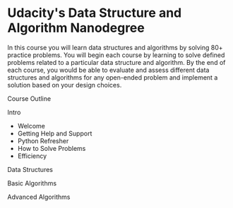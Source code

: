 # Udacity's Data Structure and Algorithm Nanodegree

In this course you will learn data structures and algorithms by solving 80+ practice problems. You will begin each course by learning to solve defined problems related to a particular data structure and algorithm. By the end of each course, you would be able to evaluate and assess different data structures and algorithms for any open-ended problem and implement a solution based on your design choices.

Course Outline

Intro

- Welcome
- Getting Help and Support
- Python Refresher
- How to Solve Problems
- Efficiency

Data Structures

Basic Algorithms

Advanced Algorithms

